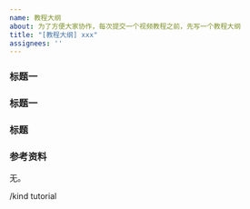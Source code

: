 ```yaml
---
name: 教程大纲
about: 为了方便大家协作，每次提交一个视频教程之前，先写一个教程大纲
title: "[教程大纲] xxx"
assignees: ''
---
```


### 标题一


### 标题一


### 标题


### 参考资料
无。

/kind tutorial

